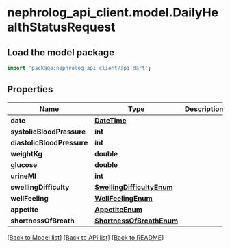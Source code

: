 # nephrolog_api_client.model.DailyHealthStatusRequest

## Load the model package
```dart
import 'package:nephrolog_api_client/api.dart';
```

## Properties
Name | Type | Description | Notes
------------ | ------------- | ------------- | -------------
**date** | [**DateTime**](DateTime.md) |  | 
**systolicBloodPressure** | **int** |  | [optional] 
**diastolicBloodPressure** | **int** |  | [optional] 
**weightKg** | **double** |  | [optional] 
**glucose** | **double** |  | [optional] 
**urineMl** | **int** |  | [optional] 
**swellingDifficulty** | [**SwellingDifficultyEnum**](SwellingDifficultyEnum.md) |  | [optional] 
**wellFeeling** | [**WellFeelingEnum**](WellFeelingEnum.md) |  | [optional] 
**appetite** | [**AppetiteEnum**](AppetiteEnum.md) |  | [optional] 
**shortnessOfBreath** | [**ShortnessOfBreathEnum**](ShortnessOfBreathEnum.md) |  | [optional] 

[[Back to Model list]](../README.md#documentation-for-models) [[Back to API list]](../README.md#documentation-for-api-endpoints) [[Back to README]](../README.md)


